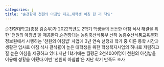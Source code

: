 ```yaml
---
categories: j
title: "순천향대 천원의 아침밥 제공…재학생 아침 한 끼 책임"
---
```

순천향대학교(총장 김승우)가 2022학년도 2학기 학생들의 든든한 아침 식사 해결을 위한 &#39;천원의 아침밥&#39;을 제공한다.순천향대는 농림축산식품부 산하 농림수산식품교육문화정보원에서 시행하는 &#39;천원의 아침밥&#39; 사업에 3년 연속 선정돼 학기 중 이른 통학 시간과 생활관 입사로 아침 식사 결식률이 높은 대학생을 위한 학생복지사업의 하나로 저렴하고 질 높은 아침을 제공하고 있다.지난 1학기에는 월평균 2천400여명이 천원의 아침밥을 이용해 성황을 이뤘다.이번 &#39;천원의 아침밥&#39;은 지난 학기 만족도 조사